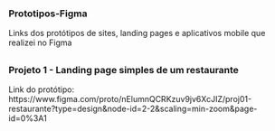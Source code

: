 ### Prototipos-Figma
Links dos protótipos de sites, landing pages e aplicativos mobile que realizei no Figma

##
### Projeto 1 - Landing page simples de um restaurante 
<p> Link do protótipo: https://www.figma.com/proto/nElumnQCRKzuv9jv6XcJIZ/proj01-restaurante?type=design&node-id=2-2&scaling=min-zoom&page-id=0%3A1 </p>

